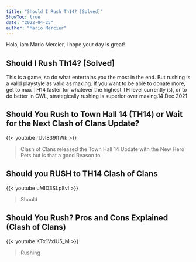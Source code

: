 ```yaml
---
title: "Should I Rush Th14? [Solved]"
ShowToc: true 
date: "2022-04-25"
author: "Mario Mercier" 
---
```


Hola, iam Mario Mercier, I hope your day is great!
## Should I Rush Th14? [Solved]
This is a game, so do what entertains you the most in the end. But rushing is a valid playstyle as valid as maxing. If you want to be able to donate more, get to max TH14 faster (or whatever the highest TH level currently is), or to do better in CWL, strategically rushing is superior over maxing.14 Dec 2021

## Should You Rush to Town Hall 14 (TH14) or Wait for the Next Clash of Clans Update?
{{< youtube rUvl839ffWk >}}
>Clash of Clans released the Town Hall 14 Update with the New Hero Pets but is that a good Reason to 

## Should you RUSH to TH14 Clash of Clans
{{< youtube uMID3SLp8vI >}}
>Should

## Should You Rush? Pros and Cons Explained (Clash of Clans)
{{< youtube KTx1VxIU5_M >}}
>Rushing

